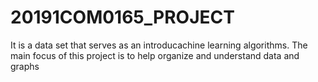 # 20191COM0165_PROJECT
It is a data set that serves as an introducachine learning algorithms. The main focus of this project is to help organize and understand data and graphs
